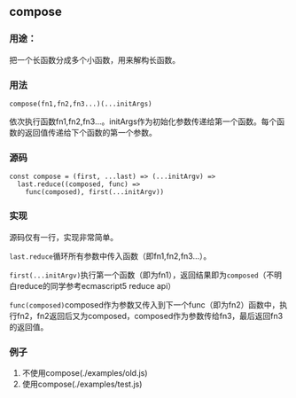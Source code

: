## compose
### 用途：
把一个长函数分成多个小函数，用来解构长函数。

### 用法
```
compose(fn1,fn2,fn3...)(...initArgs)
```
依次执行函数fn1,fn2,fn3...。initArgs作为初始化参数传递给第一个函数。每个函数的返回值传递给下个函数的第一个参数。

### 源码
```
const compose = (first, ...last) => (...initArgv) =>
  last.reduce((composed, func) =>
    func(composed), first(...initArgv))
```

### 实现
源码仅有一行，实现非常简单。

`last.reduce`循环所有参数中传入函数（即fn1,fn2,fn3...）。

`first(...initArgv)`执行第一个函数（即为fn1），返回结果即为`composed`（不明白reduce的同学参考ecmascript5 reduce api）

`func(composed)`composed作为参数又传入到下一个func（即为fn2）函数中，执行fn2，fn2返回后又为composed，composed作为参数传给fn3，最后返回fn3的返回值。

### 例子

1. 不使用compose(./examples/old.js)
2. 使用compose(./examples/test.js)





